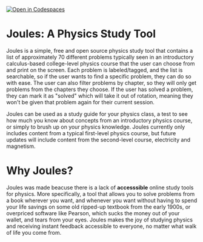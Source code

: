 [![Open in Codespaces](https://classroom.github.com/assets/launch-codespace-2972f46106e565e64193e422d61a12cf1da4916b45550586e14ef0a7c637dd04.svg)](https://classroom.github.com/open-in-codespaces?assignment_repo_id=19433968)

# Joules: A Physics Study Tool

Joules is a simple, free and open source physics study tool that contains a list of  approximately 70 different problems typically seen in an introductory calculus-based college-level physics course that the user can choose from and print on the screen. Each problem is labeled/tagged, and the list is searchable, so if the user wants to find a specific problem, they can do so with ease. The user can also filter problems by chapter, so they will only get problems from the chapters they choose. If the user has solved a problem, they can mark it as "solved" which will take it out of rotation, meaning they won't be given that problem again for their current session.

Joules can be used as a study guide for your physics class, a test to see how much you know about concepts from an introductory physics course, or simply to brush up on your physics knowledge. Joules currently only includes content from a typical first-level physics course, but future updates will include content from the second-level course, electricity and magnetism.

# Why Joules?
Joules was made beacuse there is a lack of **accesssible** online study tools for physics. More specifically, a tool that allows you to solve problems from a book wherever you want, and whenever you want without having to spend your life savings on some old ripped-up textbook from the early 1900s, or overpriced software like Pearson, which sucks the money out of your wallet, and tears from your eyes. Joules makes the joy of studying physics and receiving instant feedback accessible to everyone, no matter what walk of life you come from.
